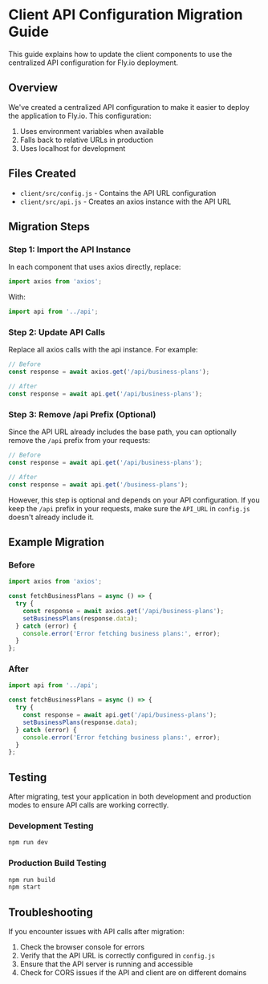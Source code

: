 # Client API Configuration Migration Guide

This guide explains how to update the client components to use the centralized API configuration for Fly.io deployment.

## Overview

We've created a centralized API configuration to make it easier to deploy the application to Fly.io. This configuration:

1. Uses environment variables when available
2. Falls back to relative URLs in production
3. Uses localhost for development

## Files Created

- `client/src/config.js` - Contains the API URL configuration
- `client/src/api.js` - Creates an axios instance with the API URL

## Migration Steps

### Step 1: Import the API Instance

In each component that uses axios directly, replace:

```javascript
import axios from 'axios';
```

With:

```javascript
import api from '../api';
```

### Step 2: Update API Calls

Replace all axios calls with the api instance. For example:

```javascript
// Before
const response = await axios.get('/api/business-plans');

// After
const response = await api.get('/api/business-plans');
```

### Step 3: Remove /api Prefix (Optional)

Since the API URL already includes the base path, you can optionally remove the `/api` prefix from your requests:

```javascript
// Before
const response = await api.get('/api/business-plans');

// After
const response = await api.get('/business-plans');
```

However, this step is optional and depends on your API configuration. If you keep the `/api` prefix in your requests, make sure the `API_URL` in `config.js` doesn't already include it.

## Example Migration

### Before

```javascript
import axios from 'axios';

const fetchBusinessPlans = async () => {
  try {
    const response = await axios.get('/api/business-plans');
    setBusinessPlans(response.data);
  } catch (error) {
    console.error('Error fetching business plans:', error);
  }
};
```

### After

```javascript
import api from '../api';

const fetchBusinessPlans = async () => {
  try {
    const response = await api.get('/api/business-plans');
    setBusinessPlans(response.data);
  } catch (error) {
    console.error('Error fetching business plans:', error);
  }
};
```

## Testing

After migrating, test your application in both development and production modes to ensure API calls are working correctly.

### Development Testing

```bash
npm run dev
```

### Production Build Testing

```bash
npm run build
npm start
```

## Troubleshooting

If you encounter issues with API calls after migration:

1. Check the browser console for errors
2. Verify that the API URL is correctly configured in `config.js`
3. Ensure that the API server is running and accessible
4. Check for CORS issues if the API and client are on different domains